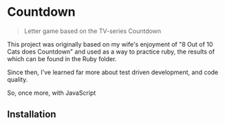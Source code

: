 # Countdown
> Letter game based on the TV-series Countdown

This project was originally based on my wife's enjoyment of "8 Out of 10 Cats does Countdown" and used as a way to practice ruby, the results of which can be found in the Ruby folder.

Since then, I've learned far more about test driven development, and code quality.

So, once more, with JavaScript

## Installation
